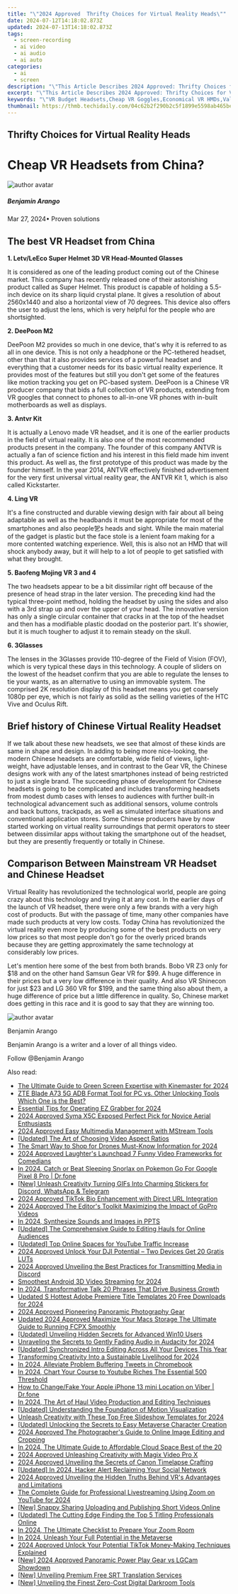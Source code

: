 ```yaml
---
title: "\"2024 Approved  Thrifty Choices for Virtual Reality Heads\""
date: 2024-07-12T14:18:02.873Z
updated: 2024-07-13T14:18:02.873Z
tags: 
  - screen-recording
  - ai video
  - ai audio
  - ai auto
categories: 
  - ai
  - screen
description: "\"This Article Describes 2024 Approved: Thrifty Choices for Virtual Reality Heads\""
excerpt: "\"This Article Describes 2024 Approved: Thrifty Choices for Virtual Reality Heads\""
keywords: "\"VR Budget Headsets,Cheap VR Goggles,Economical VR HMDs,Value VR Equipment,Affordable VR Headsets,Inexpensive VR Devices,Low-Cost VR Systems\""
thumbnail: https://thmb.techidaily.com/04c62b2f290b2c5f1899e5598ab465be77832cb08688d450e39f1038f772602c.png
---
```


## Thrifty Choices for Virtual Reality Heads

# Cheap VR Headsets from China?

![author avatar](https://images.wondershare.com/filmora/article-images/benjamin-arango-author.jpg)

##### Benjamin Arango

 Mar 27, 2024• Proven solutions

## The best VR Headset from China

**1\. Letv/LeEco Super Helmet 3D VR Head-Mounted Glasses**

 It is considered as one of the leading product coming out of the Chinese market. This company has recently released one of their astonishing product called as Super Helmet. This product is capable of holding a 5.5-inch device on its sharp liquid crystal plane. It gives a resolution of about 2560x1440 and also a horizontal view of 70 degrees. This device also offers the user to adjust the lens, which is very helpful for the people who are shortsighted.

**2\. DeePoon M2**

 DeePoon M2 provides so much in one device, that's why it is referred to as all in one device. This is not only a headphone or the PC-tethered headset, other than that it also provides services of a powerful headset and everything that a customer needs for its basic virtual reality experience. It provides most of the features but still you don't get some of the features like motion tracking you get on PC-based system. DeePoon is a Chinese VR producer company that bids a full collection of VR products, extending from VR googles that connect to phones to all-in-one VR phones with in-built motherboards as well as displays.

**3\. Antvr Kit**

 It is actually a Lenovo made VR headset, and it is one of the earlier products in the field of virtual reality. It is also one of the most recommended products present in the company. The founder of this company ANTVR is actually a fan of science fiction and his interest in this field made him invent this product. As well as, the first prototype of this product was made by the founder himself. In the year 2014, ANTVR effectively finished advertisement for the very first universal virtual reality gear, the ANTVR Kit 1, which is also called Kickstarter.

**4\. Ling VR**

 It's a fine constructed and durable viewing design with fair about all being adaptable as well as the headbands it must be appropriate for most of the smartphones and also people乫s heads and sight. While the main material of the gadget is plastic but the face stole is a lenient foam making for a more contented watching experience. Well, this is also not an HMD that will shock anybody away, but it will help to a lot of people to get satisfied with what they brought.

**5\. Baofeng Mojing VR 3 and 4**

 The two headsets appear to be a bit dissimilar right off because of the presence of head strap in the later version. The preceding kind had the typical three-point method, holding the headset by using the sides and also with a 3rd strap up and over the upper of your head. The innovative version has only a single circular container that cracks in at the top of the headset and then has a modifiable plastic doodad on the posterior part. It's showier, but it is much tougher to adjust it to remain steady on the skull.

**6\. 3Glasses**

 The lenses in the 3Glasses provide 110-degree of the Field of Vision (FOV), which is very typical these days in this technology. A couple of sliders on the lowest of the headset confirm that you are able to regulate the lenses to tie your wants, as an alternative to using an immovable system. The comprised 2K resolution display of this headset means you get coarsely 1080p per eye, which is not fairly as solid as the selling varieties of the HTC Vive and Oculus Rift.

## Brief history of Chinese Virtual Reality Headset

 If we talk about these new headsets, we see that almost of these kinds are same in shape and design. In adding to being more nice-looking, the modern Chinese headsets are comfortable, wide field of views, light-weight, have adjustable lenses, and in contrast to the Gear VR, the Chinese designs work with any of the latest smartphones instead of being restricted to just a single brand. The succeeding phase of development for Chinese headsets is going to be complicated and includes transforming headsets from modest dumb cases with lenses to audiences with further built-in technological advancement such as additional sensors, volume controls and back buttons, trackpads, as well as simulated interface situations and conventional application stores. Some Chinese producers have by now started working on virtual reality surroundings that permit operators to steer between dissimilar apps without taking the smartphone out of the headset, but they are presently frequently or totally in Chinese.

## Comparison Between Mainstream VR Headset and Chinese Headset

 Virtual Reality has revolutionized the technological world, people are going crazy about this technology and trying it at any cost. In the earlier days of the launch of VR headset, there were only a few brands with a very high cost of products. But with the passage of time, many other companies have made such products at very low costs. Today China has revolutionized the virtual reality even more by producing some of the best products on very low prices so that most people don't go for the overly priced brands because they are getting approximately the same technology at considerably low prices.

 Let's mention here some of the best from both brands. Bobo VR Z3 only for $18 and on the other hand Samsun Gear VR for $99\. A huge difference in their prices but a very low difference in their quality. And also VR Shinecon for just $23 and LG 360 VR for $199, and the same thing also about them, a huge difference of price but a little difference in quality. So, Chinese market does getting in this race and it is good to say that they are winning too.

![author avatar](https://images.wondershare.com/filmora/article-images/benjamin-arango-author.jpg)

Benjamin Arango

Benjamin Arango is a writer and a lover of all things video.

Follow @Benjamin Arango



<ins class="adsbygoogle"
     style="display:block"
     data-ad-format="autorelaxed"
     data-ad-client="ca-pub-7571918770474297"
     data-ad-slot="1223367746"></ins>

<ins class="adsbygoogle"
     style="display:block"
     data-ad-format="autorelaxed"
     data-ad-client="ca-pub-7571918770474297"
     data-ad-slot="1223367746"></ins>



<ins class="adsbygoogle"
     style="display:block"
     data-ad-client="ca-pub-7571918770474297"
     data-ad-slot="8358498916"
     data-ad-format="auto"
     data-full-width-responsive="true"></ins>






<span class="atpl-alsoreadstyle">Also read:</span>
<div><ul>
<li><a href="https://some-tips.techidaily.com/the-ultimate-guide-to-green-screen-expertise-with-kinemaster-for-2024/"><u>The Ultimate Guide to Green Screen Expertise with Kinemaster for 2024</u></a></li>
<li><a href="https://bypass-frp.techidaily.com/zte-blade-a73-5g-adb-format-tool-for-pc-vs-other-unlocking-tools-which-one-is-the-best-by-drfone-android/"><u>ZTE Blade A73 5G ADB Format Tool for PC vs. Other Unlocking Tools Which One is the Best?</u></a></li>
<li><a href="https://digital-screen-recording.techidaily.com/essential-tips-for-operating-ez-grabber-for-2024/"><u>Essential Tips for Operating EZ Grabber for 2024</u></a></li>
<li><a href="https://some-tips.techidaily.com/2024-approved-syma-x5c-exposed-perfect-pick-for-novice-aerial-enthusiasts/"><u>2024 Approved  Syma X5C Exposed  Perfect Pick for Novice Aerial Enthusiasts</u></a></li>
<li><a href="https://digital-screen-recording.techidaily.com/2024-approved-easy-multimedia-management-with-mstream-tools/"><u>2024 Approved  Easy Multimedia Management with MStream Tools</u></a></li>
<li><a href="https://some-tips.techidaily.com/updated-the-art-of-choosing-video-aspect-ratios/"><u>[Updated] The Art of Choosing Video Aspect Ratios</u></a></li>
<li><a href="https://some-tips.techidaily.com/the-smart-way-to-shop-for-drones-must-know-information-for-2024/"><u>The Smart Way to Shop for Drones  Must-Know Information for 2024</u></a></li>
<li><a href="https://youtube-help.techidaily.com/2024-approved-laughters-launchpad-7-funny-video-frameworks-for-comedians/"><u>2024 Approved  Laughter's Launchpad  7 Funny Video Frameworks for Comedians</u></a></li>
<li><a href="https://pokemon-go-android.techidaily.com/in-2024-catch-or-beat-sleeping-snorlax-on-pokemon-go-for-google-pixel-8-pro-drfone-by-drfone-virtual-android/"><u>In 2024, Catch or Beat Sleeping Snorlax on Pokemon Go For Google Pixel 8 Pro | Dr.fone</u></a></li>
<li><a href="https://some-tips.techidaily.com/new-unleash-creativity-turning-gifs-into-charming-stickers-for-discord-whatsapp-and-telegram/"><u>[New] Unleash Creativity  Turning GIFs Into Charming Stickers for Discord, WhatsApp & Telegram</u></a></li>
<li><a href="https://some-tips.techidaily.com/2024-approved-tiktok-bio-enhancement-with-direct-url-integration/"><u>2024 Approved  TikTok Bio Enhancement with Direct URL Integration</u></a></li>
<li><a href="https://some-tips.techidaily.com/2024-approved-the-editors-toolkit-maximizing-the-impact-of-gopro-videos/"><u>2024 Approved  The Editor's Toolkit  Maximizing the Impact of GoPro Videos</u></a></li>
<li><a href="https://some-tips.techidaily.com/in-2024-synthesize-sounds-and-images-in-ppts/"><u>In 2024, Synthesize Sounds and Images in PPTS</u></a></li>
<li><a href="https://some-tips.techidaily.com/updated-the-comprehensive-guide-to-editing-hauls-for-online-audiences/"><u>[Updated] The Comprehensive Guide to Editing Hauls for Online Audiences</u></a></li>
<li><a href="https://some-tips.techidaily.com/updated-top-online-spaces-for-youtube-traffic-increase/"><u>[Updated] Top Online Spaces for YouTube Traffic Increase</u></a></li>
<li><a href="https://some-tips.techidaily.com/2024-approved-unlock-your-dji-potential-two-devices-get-20-gratis-luts/"><u>2024 Approved  Unlock Your DJI Potential – Two Devices Get 20 Gratis LUTs</u></a></li>
<li><a href="https://discord-videos.techidaily.com/2024-approved-unveiling-the-best-practices-for-transmitting-media-in-discord/"><u>2024 Approved  Unveiling the Best Practices for Transmitting Media in Discord</u></a></li>
<li><a href="https://some-tips.techidaily.com/smoothest-android-3d-video-streaming-for-2024/"><u>Smoothest Android 3D Video Streaming for 2024</u></a></li>
<li><a href="https://some-tips.techidaily.com/in-2024-transformative-talk-20-phrases-that-drive-business-growth/"><u>In 2024, Transformative Talk  20 Phrases That Drive Business Growth</u></a></li>
<li><a href="https://video-creation-software.techidaily.com/updated-s-hottest-adobe-premiere-title-templates-20-free-downloads-for-2024/"><u>Updated S Hottest Adobe Premiere Title Templates 20 Free Downloads for 2024</u></a></li>
<li><a href="https://fox-hovers.techidaily.com/2024-approved-pioneering-panoramic-photography-gear/"><u>2024 Approved  Pioneering Panoramic Photography Gear</u></a></li>
<li><a href="https://ai-video-tools.techidaily.com/updated-2024-approved-maximize-your-macs-storage-the-ultimate-guide-to-running-fcpx-smoothly/"><u>Updated 2024 Approved Maximize Your Macs Storage The Ultimate Guide to Running FCPX Smoothly</u></a></li>
<li><a href="https://some-tips.techidaily.com/updated-unveiling-hidden-secrets-for-advanced-win10-users/"><u>[Updated] Unveiling Hidden Secrets for Advanced Win10 Users</u></a></li>
<li><a href="https://some-tips.techidaily.com/unraveling-the-secrets-to-gently-fading-audio-in-audacity-for-2024/"><u>Unraveling the Secrets to Gently Fading Audio in Audacity for 2024</u></a></li>
<li><a href="https://some-tips.techidaily.com/updated-synchronized-intro-editing-across-all-your-devices-this-year/"><u>[Updated] Synchronized Intro Editing Across All Your Devices This Year</u></a></li>
<li><a href="https://some-tips.techidaily.com/transforming-creativity-into-a-sustainable-livelihood-for-2024/"><u>Transforming Creativity Into a Sustainable Livelihood for 2024</u></a></li>
<li><a href="https://twitter-videos.techidaily.com/in-2024-alleviate-problem-buffering-tweets-in-chromebook/"><u>In 2024, Alleviate Problem  Buffering Tweets in Chromebook</u></a></li>
<li><a href="https://youtube-clips.techidaily.com/in-2024-chart-your-course-to-youtube-riches-the-essential-500-threshold/"><u>In 2024, Chart Your Course to Youtube Riches  The Essential 500 Threshold</u></a></li>
<li><a href="https://location-social.techidaily.com/how-to-changefake-your-apple-iphone-13-mini-location-on-viber-drfone-by-drfone-virtual-ios/"><u>How to Change/Fake Your Apple iPhone 13 mini Location on Viber | Dr.fone</u></a></li>
<li><a href="https://some-tips.techidaily.com/in-2024-the-art-of-haul-video-production-and-editing-techniques/"><u>In 2024, The Art of Haul Video Production and Editing Techniques</u></a></li>
<li><a href="https://some-tips.techidaily.com/updated-understanding-the-foundation-of-motion-visualization/"><u>[Updated] Understanding the Foundation of Motion Visualization</u></a></li>
<li><a href="https://some-tips.techidaily.com/unleash-creativity-with-these-top-free-slideshow-templates-for-2024/"><u>Unleash Creativity with These Top Free Slideshow Templates for 2024</u></a></li>
<li><a href="https://some-tips.techidaily.com/updated-unlocking-the-secrets-to-easy-metaverse-character-creation/"><u>[Updated] Unlocking the Secrets to Easy Metaverse Character Creation</u></a></li>
<li><a href="https://some-tips.techidaily.com/2024-approved-the-photographers-guide-to-online-image-editing-and-cropping/"><u>2024 Approved  The Photographer's Guide to Online Image Editing and Cropping</u></a></li>
<li><a href="https://some-tips.techidaily.com/in-2024-the-ultimate-guide-to-affordable-cloud-space-best-of-the-20/"><u>In 2024, The Ultimate Guide to Affordable Cloud Space  Best of the 20</u></a></li>
<li><a href="https://some-tips.techidaily.com/2024-approved-unleashing-creativity-with-magix-video-pro-x/"><u>2024 Approved  Unleashing Creativity with Magix Video Pro X</u></a></li>
<li><a href="https://some-tips.techidaily.com/2024-approved-unveiling-the-secrets-of-canon-timelapse-crafting/"><u>2024 Approved  Unveiling the Secrets of Canon Timelapse Crafting</u></a></li>
<li><a href="https://facebook-clips.techidaily.com/updated-in-2024-hacker-alert-reclaiming-your-social-network/"><u>[Updated] In 2024, Hacker Alert  Reclaiming Your Social Network</u></a></li>
<li><a href="https://some-tips.techidaily.com/2024-approved-unveiling-the-hidden-truths-behind-vrs-advantages-and-limitations/"><u>2024 Approved  Unveiling the Hidden Truths Behind VR's Advantages and Limitations</u></a></li>
<li><a href="https://some-tips.techidaily.com/the-complete-guide-for-professional-livestreaming-using-zoom-on-youtube-for-2024/"><u>The Complete Guide for Professional Livestreaming Using Zoom on YouTube for 2024</u></a></li>
<li><a href="https://youtube-help.techidaily.com/new-snappy-sharing-uploading-and-publishing-short-videos-online/"><u>[New] Snappy Sharing  Uploading and Publishing Short Videos Online</u></a></li>
<li><a href="https://some-tips.techidaily.com/updated-the-cutting-edge-finding-the-top-5-titling-professionals-online/"><u>[Updated] The Cutting Edge  Finding the Top 5 Titling Professionals Online</u></a></li>
<li><a href="https://some-tips.techidaily.com/in-2024-the-ultimate-checklist-to-prepare-your-zoom-room/"><u>In 2024, The Ultimate Checklist to Prepare Your Zoom Room</u></a></li>
<li><a href="https://some-tips.techidaily.com/in-2024-unleash-your-full-potential-in-the-metaverse/"><u>In 2024, Unleash Your Full Potential in the Metaverse</u></a></li>
<li><a href="https://tiktok-clips.techidaily.com/2024-approved-unlock-your-potential-tiktok-money-making-techniques-explained/"><u>2024 Approved  Unlock Your Potential  TikTok Money-Making Techniques Explained</u></a></li>
<li><a href="https://vp-tips.techidaily.com/new-2024-approved-panoramic-power-play-gear-vs-lgcam-showdown/"><u>[New] 2024 Approved  Panoramic Power Play  Gear vs LGCam Showdown</u></a></li>
<li><a href="https://some-tips.techidaily.com/new-unveiling-premium-free-srt-translation-services/"><u>[New] Unveiling Premium Free SRT Translation Services</u></a></li>
<li><a href="https://some-tips.techidaily.com/new-unveiling-the-finest-zero-cost-digital-darkroom-tools/"><u>[New] Unveiling the Finest Zero-Cost Digital Darkroom Tools</u></a></li>
</ul></div>
